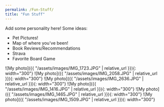 ```yaml
---
permalink: /Fun-Stuff/
title: "Fun Stuff"
---
```


Add some personality here! Some ideas:
- Pet Pictures!
- Map of where you've been!
- Book Reviews/Recommendations
- Strava
- Favorite Board Game

![My photo]({{ "/assets/images/IMG_1723.JPG" | relative_url }}){: width="300"}
![My photo]({{ "/assets/images/IMG_2058.JPG" | relative_url }}){: width="300"}
![My photo]({{ "/assets/images/IMG_2636.JPG" | relative_url }}){: width="300"}
![My photo]({{ "/assets/images/IMG_1416.JPG" | relative_url }}){: width="300"}
![My photo]({{ "/assets/images/IMG_1465.JPG" | relative_url }}){: width="300"}
![My photo]({{ "/assets/images/IMG_1509.JPG" | relative_url }}){: width="300"}

